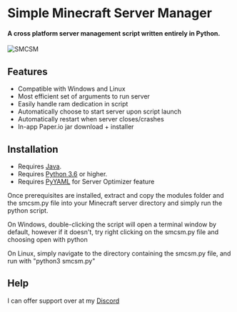 # Simple Minecraft Server Manager
 #### A cross platform server management script written entirely in Python.
 
 ![SMCSM](https://cdn.discordapp.com/attachments/584258352859709450/732019809541292112/a5b301f0e1a2ce8289bd08fd45209ac5.png)
 
## Features
* Compatible with Windows and Linux
* Most efficient set of arguments to run server
* Easily handle ram dedication in script
* Automatically choose to start server upon script launch
* Automatically restart when server closes/crashes
* In-app Paper.io jar download + installer

## Installation
* Requires [Java](https://www.java.com/en/download/).
* Requires [Python 3.6](https://www.python.org/downloads/) or higher.
* Requires [PyYAML](https://pypi.org/project/PyYAML/) for Server Optimizer feature

Once prerequisites are installed, extract and copy the modules folder and the smcsm.py file into your Minecraft server 
directory and simply run the python script.

On Windows, double-clicking the script will open a terminal window by default,
however if it doesn't, try right clicking on the smcsm.py file and choosing open
with python

On Linux, simply navigate to the directory containing the smcsm.py file, and run with
"python3 smcsm.py"

## Help
I can offer support over at my [Discord](https://discord.gg/cuRC9pN)
